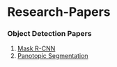 # Research-Papers
### Object Detection Papers
1. [Mask R-CNN](https://arxiv.org/pdf/1703.06870.pdf)
2. [Panotopic Segmentation](https://arxiv.org/pdf/1801.00868.pdf])
